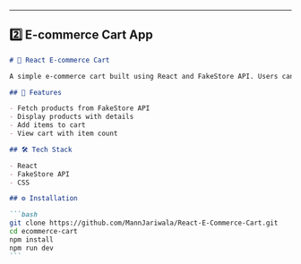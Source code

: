 ---

## 2️⃣ E-commerce Cart App

````markdown
# 🛒 React E-commerce Cart

A simple e-commerce cart built using React and FakeStore API. Users can view products and add them to their cart.

## 🚀 Features

- Fetch products from FakeStore API
- Display products with details
- Add items to cart
- View cart with item count

## 🛠️ Tech Stack

- React
- FakeStore API
- CSS

## ⚙️ Installation

```bash
git clone https://github.com/MannJariwala/React-E-Commerce-Cart.git
cd ecommerce-cart
npm install
npm run dev
```
````
